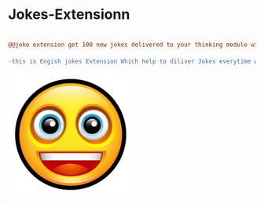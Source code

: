 # Jokes-Extensionn
```diff

@@joke extension get 100 new jokes delivered to your thinking module with the simple click of a button. The jokes are updated every Time@@

-this is Engish jokes Extension Which help to diliver Jokes everytime when You Pressed 
```

<img src="https://github.com/sanjayengineer121/Jokes-Extensionn/blob/main/logo.png">
